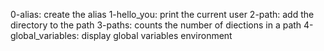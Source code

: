 0-alias: create the alias
1-hello_you: print the current user
2-path: add the directory to the path
3-paths: counts the number of diections in a path
4-global_variables: display global variables environment
